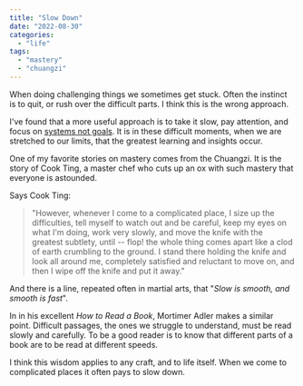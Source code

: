 ```yaml
---
title: "Slow Down"
date: "2022-08-30"
categories: 
  - "life"
tags: 
  - "mastery"
  - "chuangzi"
---
```

When doing challenging things we sometimes get stuck. Often the instinct is to quit, or rush over the difficult parts. I think this is the wrong approach.

I've found that a more useful approach is to take it slow, pay attention, and focus on [systems not goals](https://tawanda.dev/posts/systems-over-goals/). It is in these difficult moments, when we are stretched to our limits, that the greatest learning and insights occur.

One of my favorite stories on mastery comes from the Chuangzi. It is the story of Cook Ting, a master chef who cuts up an ox with such mastery that everyone is astounded.

Says Cook Ting:

>"However, whenever I come to a complicated place, I size up the difficulties, tell myself to watch out and be careful, keep my eyes on what I'm doing, work very slowly, and move the knife with the greatest subtlety, until -- flop! the whole thing comes apart like a clod of earth crumbling to the ground. I stand there holding the knife and look all around me, completely satisfied and reluctant to move on, and then I wipe off the knife and put it away."

And there is a line, repeated often in martial arts, that "_Slow is smooth, and smooth is fast_".

In in his excellent _How to Read a Book_, Mortimer Adler makes a similar point. Difficult passages, the ones we struggle to understand, must be read slowly and carefully. To be a good reader is to know that different parts of a book are to be read at different speeds.

I think this wisdom applies to any craft, and to life itself. When we come to complicated places it often pays to slow down.
